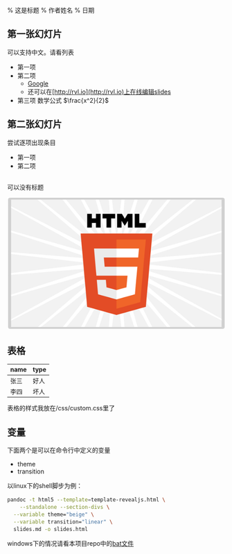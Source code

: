 % 这是标题
% 作者姓名
% 日期



## 第一张幻灯片


可以支持中文。请看列表

* 第一项
* 第二项
    - [Google](http://google.com)
    - 还可以在[http://rvl.io](http://rvl.io)上在线编辑slides
* 第三项 数学公式 $\frac{x^2}{2}$

## 第二张幻灯片

尝试逐项出现条目

<ul>
<li class="fragment">第一项</li>
<li class="fragment">第二项</li>
</ul>


##

可以没有标题

![图片说明](fig/html5.png)

## 表格

| name | type |
|------|------|
| 张三 | 好人  |
| 李四 | 坏人  |


表格的样式我放在/css/custom.css里了


## 变量


下面两个是可以在命令行中定义的变量

* theme
* transition

以linux下的shell脚步为例：

```bash
pandoc -t html5 --template=template-revealjs.html \
	--standalone --section-divs \
  --variable theme="beige" \
  --variable transition="linear" \
  slides.md -o slides.html
```

windows下的情况请看本项目repo中的[bat文件](https://github.com/yanping/reveal.js-with-pandoc/blob/gh-pages/build.bat)